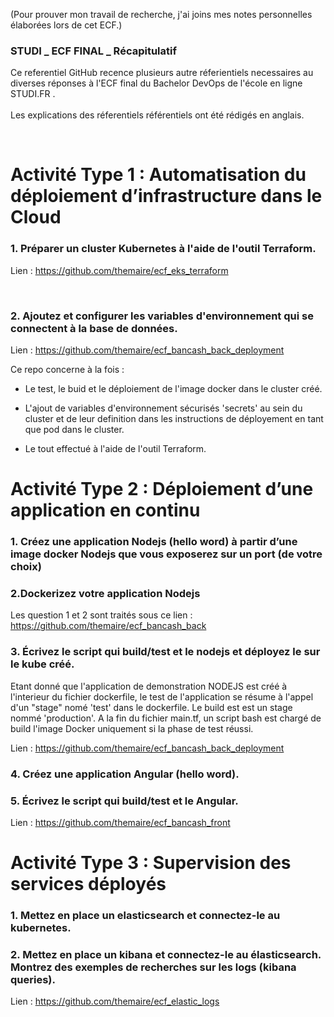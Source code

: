 (Pour prouver mon travail de recherche, j'ai joins mes notes personnelles élaborées lors de cet ECF.)
### STUDI _ ECF FINAL _ Récapitulatif

Ce referentiel GitHub recence plusieurs autre réferientiels necessaires au diverses réponses à l'ECF final du Bachelor DevOps de l'école en ligne STUDI.FR .
<br><br>
Les explications des réferentiels référentiels ont été rédigés en anglais.

<br>

# Activité Type 1 : Automatisation du déploiement d’infrastructure dans le Cloud

### 1. Préparer un cluster Kubernetes à l'aide de l'outil Terraform.


Lien : https://github.com/themaire/ecf_eks_terraform

<br>

### 2. Ajoutez et configurer les variables d'environnement qui se connectent à la base de données.
Lien : https://github.com/themaire/ecf_bancash_back_deployment<br>

Ce repo concerne à la fois :<br>
- Le test, le buid et le déploiement de l'image docker dans le cluster créé.
- L'ajout de variables d'environnement sécurisés 'secrets' au sein du cluster et de leur definition dans les instructions de déployement en tant que pod dans le cluster.


- Le tout effectué à l'aide de l'outil Terraform.

# Activité Type 2 : Déploiement d’une application en continu

### 1. Créez une application Nodejs (hello word) à partir d’une image docker Nodejs que vous exposerez sur un port (de votre choix)
### 2.Dockerizez votre application Nodejs

Les question 1 et 2 sont traités sous ce lien : https://github.com/themaire/ecf_bancash_back

### 3. Écrivez le script qui build/test et le nodejs et déployez le sur le kube créé.

Etant donné que l'application de demonstration NODEJS est créé à l'interieur du fichier dockerfile, le test de l'application se résume à l'appel d'un "stage" nomé 'test' dans le dockerfile. Le build est est un stage nommé 'production'. A la fin du fichier main.tf, un script bash est chargé de build l'image Docker uniquement si la phase de test réussi.

Lien : https://github.com/themaire/ecf_bancash_back_deployment

### 4. Créez une application Angular (hello word).
### 5. Écrivez le script qui build/test et le Angular.
Lien : https://github.com/themaire/ecf_bancash_front

# Activité Type 3 : Supervision des services déployés

### 1. Mettez en place un elasticsearch et connectez-le au kubernetes.
### 2. Mettez en place un kibana et connectez-le au élasticsearch. Montrez des exemples de recherches sur les logs (kibana queries).

Lien : https://github.com/themaire/ecf_elastic_logs
